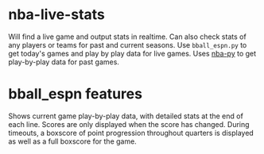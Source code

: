 # nba-live-stats
Will find a live game and output stats in realtime. Can also check stats of any players or teams for past and current seasons.
Use ```bball_espn.py``` to get today's games and play by play data for live games. Uses [nba-py](https://pypi.org/project/nba-api/) to get play-by-play data for past games.




# bball_espn features
Shows current game play-by-play data, with detailed stats at the end of each line. Scores are only displayed when the score has changed. During timeouts, a boxscore of point progression throughout quarters is displayed as well as a full boxscore for the game.
